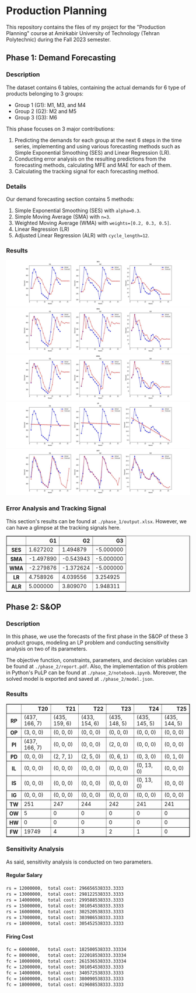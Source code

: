 # Production Planning

This repository contains the files of my project for the "Production Planning"
course at Amirkabir University of Technology (Tehran Polytechnic) during the
Fall 2023 semester.

## Phase 1: Demand Forecasting

### Description

The dataset contains 6 tables, containing the actual demands for 6 type of
products belonging to 3 groups:

- Group 1 (G1): M1, M3, and M4
- Group 2 (G2): M2 and M5
- Group 3 (G3): M6

This phase focuses on 3 major contributions:

1. Predicting the demands for each group at the next 6 steps in the time series,
   implementing and using various forecasting methods such as Simple Exponential
   Smoothing (SES) and Linear Regression (LR).
2. Conducting error analysis on the resulting predictions from the forecasting
   methods, calculating MFE and MAE for each of them.
3. Calculating the tracking signal for each forecasting method.

### Details

Our demand forecasting section contains 5 methods:

1. Simple Exponential Smoothing (SES) with `alpha=0.3`.
2. Simple Moving Average (SMA) with `n=3`.
3. Weighted Moving Average (WMA) with `weights=[0.2, 0.3, 0.5]`.
4. Linear Regression (LR)
5. Adjusted Linear Regression (ALR) with `cycle_length=12`.

### Results

![SES](./phase_1/forecast_plots/SES.jpg)
![SMA](./phase_1/forecast_plots/SMA.jpg)
![WMA](./phase_1/forecast_plots/WMA.jpg) ![LR](./phase_1/forecast_plots/LR.jpg)
![ALR](./phase_1/forecast_plots/ALR.jpg)

### Error Analysis and Tracking Signal

This section's results can be found at `./phase_1/output.xlsx`. However, we can
have a glimpse at the tracking signals here.

<div>
<table border="1" class="dataframe">
  <thead>
    <tr style="text-align: right;">
      <th></th>
      <th>G1</th>
      <th>G2</th>
      <th>G3</th>
    </tr>
  </thead>
  <tbody>
    <tr>
      <th>SES</th>
      <td>1.627202</td>
      <td>1.494879</td>
      <td>-5.000000</td>
    </tr>
    <tr>
      <th>SMA</th>
      <td>-1.497890</td>
      <td>-0.543943</td>
      <td>-5.000000</td>
    </tr>
    <tr>
      <th>WMA</th>
      <td>-2.279876</td>
      <td>-1.372624</td>
      <td>-5.000000</td>
    </tr>
    <tr>
      <th>LR</th>
      <td>4.758926</td>
      <td>4.039556</td>
      <td>3.254925</td>
    </tr>
    <tr>
      <th>ALR</th>
      <td>5.000000</td>
      <td>3.809070</td>
      <td>1.948311</td>
    </tr>
  </tbody>
</table>
</div>

## Phase 2: S&OP

### Description

In this phase, we use the forecasts of the first phase in the S&OP of these 3
product groups, modeling an LP problem and conducting sensitivity analysis on
two of its parameters.

The objective function, constraints, parameters, and decision variables can be
found at `./phase_2/report.pdf`. Also, the implementation of this problem in
Python's PuLP can be found at `./phase_2/notebook.ipynb`. Moreover, the solved
model is exported and saved at `./phase_2/model.json`.

### Results

<div>
<table border="1" class="dataframe">
  <thead>
    <tr style="text-align: right;">
      <th></th>
      <th>T20</th>
      <th>T21</th>
      <th>T22</th>
      <th>T23</th>
      <th>T24</th>
      <th>T25</th>
    </tr>
  </thead>
  <tbody>
    <tr>
      <th>RP</th>
      <td>(437, 166, 7)</td>
      <td>(435, 159, 6)</td>
      <td>(433, 154, 6)</td>
      <td>(435, 148, 5)</td>
      <td>(435, 145, 5)</td>
      <td>(435, 144, 5)</td>
    </tr>
    <tr>
      <th>OP</th>
      <td>(3, 0, 0)</td>
      <td>(0, 0, 0)</td>
      <td>(0, 0, 0)</td>
      <td>(0, 0, 0)</td>
      <td>(0, 0, 0)</td>
      <td>(0, 0, 0)</td>
    </tr>
    <tr>
      <th>PI</th>
      <td>(437, 166, 7)</td>
      <td>(0, 0, 0)</td>
      <td>(0, 0, 0)</td>
      <td>(2, 0, 0)</td>
      <td>(0, 0, 0)</td>
      <td>(0, 0, 0)</td>
    </tr>
    <tr>
      <th>PD</th>
      <td>(0, 0, 0)</td>
      <td>(2, 7, 1)</td>
      <td>(2, 5, 0)</td>
      <td>(0, 6, 1)</td>
      <td>(0, 3, 0)</td>
      <td>(0, 1, 0)</td>
    </tr>
    <tr>
      <th>IL</th>
      <td>(0, 0, 0)</td>
      <td>(0, 0, 0)</td>
      <td>(0, 0, 0)</td>
      <td>(0, 0, 0)</td>
      <td>(0, 13, 0)</td>
      <td>(0, 0, 0)</td>
    </tr>
    <tr>
      <th>IS</th>
      <td>(0, 0, 0)</td>
      <td>(0, 0, 0)</td>
      <td>(0, 0, 0)</td>
      <td>(0, 0, 0)</td>
      <td>(0, 13, 0)</td>
      <td>(0, 0, 0)</td>
    </tr>
    <tr>
      <th>IG</th>
      <td>(0, 0, 0)</td>
      <td>(0, 0, 0)</td>
      <td>(0, 0, 0)</td>
      <td>(0, 0, 0)</td>
      <td>(0, 0, 0)</td>
      <td>(0, 0, 0)</td>
    </tr>
    <tr>
      <th>TW</th>
      <td>251</td>
      <td>247</td>
      <td>244</td>
      <td>242</td>
      <td>241</td>
      <td>241</td>
    </tr>
    <tr>
      <th>OW</th>
      <td>5</td>
      <td>0</td>
      <td>0</td>
      <td>0</td>
      <td>0</td>
      <td>0</td>
    </tr>
    <tr>
      <th>HW</th>
      <td>0</td>
      <td>0</td>
      <td>0</td>
      <td>0</td>
      <td>0</td>
      <td>0</td>
    </tr>
    <tr>
      <th>FW</th>
      <td>19749</td>
      <td>4</td>
      <td>3</td>
      <td>2</td>
      <td>1</td>
      <td>0</td>
    </tr>
  </tbody>
</table>
</div>

### Sensitivity Analysis

As said, sensitivity analysis is conducted on two parameters.

#### Regular Salary

```
rs = 12000000,	total cost: 296656538333.3333
rs = 13000000,	total cost: 298122538333.3333
rs = 14000000,	total cost: 299588538333.3333
rs = 15000000,	total cost: 301054538333.3333
rs = 16000000,	total cost: 302520538333.3333
rs = 17000000,	total cost: 303986538333.3333
rs = 18000000,	total cost: 305452538333.3333
```

#### Firing Cost

```
fc = 6000000,	total cost: 182500538333.33334
fc = 8000000,	total cost: 222018538333.33334
fc = 10000000,	total cost: 261536538333.33334
fc = 12000000,	total cost: 301054538333.3333
fc = 14000000,	total cost: 340572538333.3333
fc = 16000000,	total cost: 380090538333.3333
fc = 18000000,	total cost: 419608538333.3333
```
